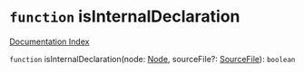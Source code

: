 # `function` isInternalDeclaration

[Documentation Index](../README.md)

`function` isInternalDeclaration(node: [Node](../private.interface.Node/README.md), sourceFile?: [SourceFile](../private.interface.SourceFile/README.md)): `boolean`